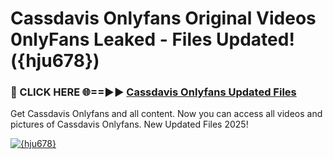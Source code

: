 # Cassdavis Onlyfans Original Videos 0nlyFans Leaked - Files Updated! ({hju678})

<h3>🔴 CLICK HERE 🌐==►► <a href="https://tinyurl.com/ms9xzufz" rel="nofollow">Cassdavis Onlyfans Updated Files</a></h3>

Get Cassdavis Onlyfans and all content. Now you can access all videos and pictures of Cassdavis Onlyfans. New Updated Files 2025!

[![{hju678}](https://i.imgur.com/PQ7UWWw.gif)](https://tinyurl.com/ms9xzufz)